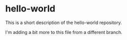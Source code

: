 # hello-world
This is a short description of the hello-world repository.

I'm adding a bit more to this file from a different branch.
